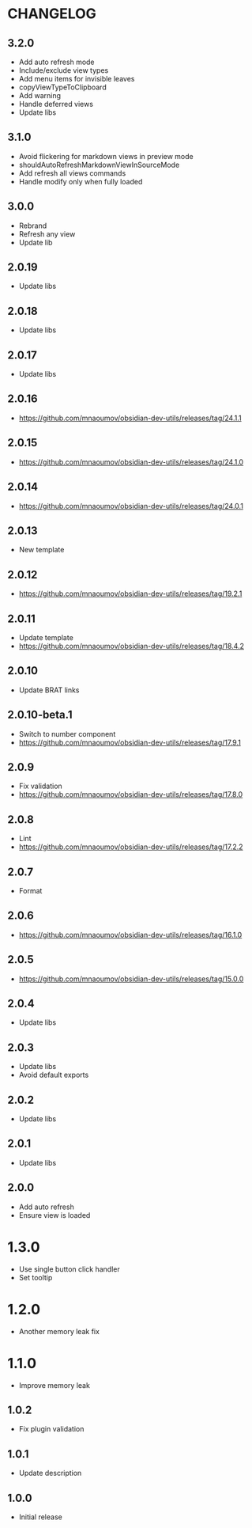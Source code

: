 # CHANGELOG

## 3.2.0

- Add auto refresh mode
- Include/exclude view types
- Add menu items for invisible leaves
- copyViewTypeToClipboard
- Add warning
- Handle deferred views
- Update libs

## 3.1.0

- Avoid flickering for markdown views in preview mode
- shouldAutoRefreshMarkdownViewInSourceMode
- Add refresh all views commands
- Handle modify only when fully loaded

## 3.0.0

- Rebrand
- Refresh any view
- Update lib

## 2.0.19

- Update libs

## 2.0.18

- Update libs

## 2.0.17

- Update libs

## 2.0.16

- https://github.com/mnaoumov/obsidian-dev-utils/releases/tag/24.1.1

## 2.0.15

- https://github.com/mnaoumov/obsidian-dev-utils/releases/tag/24.1.0

## 2.0.14

- https://github.com/mnaoumov/obsidian-dev-utils/releases/tag/24.0.1

## 2.0.13

- New template

## 2.0.12

- https://github.com/mnaoumov/obsidian-dev-utils/releases/tag/19.2.1

## 2.0.11

- Update template
- https://github.com/mnaoumov/obsidian-dev-utils/releases/tag/18.4.2

## 2.0.10

- Update BRAT links

## 2.0.10-beta.1

- Switch to number component
- https://github.com/mnaoumov/obsidian-dev-utils/releases/tag/17.9.1

## 2.0.9

- Fix validation
- https://github.com/mnaoumov/obsidian-dev-utils/releases/tag/17.8.0

## 2.0.8

- Lint
- https://github.com/mnaoumov/obsidian-dev-utils/releases/tag/17.2.2

## 2.0.7

- Format

## 2.0.6

- https://github.com/mnaoumov/obsidian-dev-utils/releases/tag/16.1.0

## 2.0.5

- https://github.com/mnaoumov/obsidian-dev-utils/releases/tag/15.0.0

## 2.0.4

- Update libs

## 2.0.3

- Update libs
- Avoid default exports

## 2.0.2

- Update libs

## 2.0.1

- Update libs

## 2.0.0

- Add auto refresh
- Ensure view is loaded

# 1.3.0

- Use single button click handler
- Set tooltip

# 1.2.0

- Another memory leak fix

# 1.1.0

- Improve memory leak

## 1.0.2

- Fix plugin validation

## 1.0.1

- Update description

## 1.0.0

- Initial release

